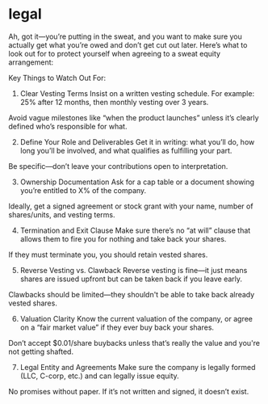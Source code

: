 # legal

Ah, got it—you’re putting in the sweat, and you want to make sure you actually get what you’re owed and don’t get cut out later. Here’s what to look out for to protect yourself when agreeing to a sweat equity arrangement:

Key Things to Watch Out For:
1. Clear Vesting Terms
Insist on a written vesting schedule. For example: 25% after 12 months, then monthly vesting over 3 years.

Avoid vague milestones like “when the product launches” unless it’s clearly defined who’s responsible for what.

2. Define Your Role and Deliverables
Get it in writing: what you’ll do, how long you’ll be involved, and what qualifies as fulfilling your part.

Be specific—don’t leave your contributions open to interpretation.

3. Ownership Documentation
Ask for a cap table or a document showing you’re entitled to X% of the company.

Ideally, get a signed agreement or stock grant with your name, number of shares/units, and vesting terms.

4. Termination and Exit Clause
Make sure there’s no “at will” clause that allows them to fire you for nothing and take back your shares.

If they must terminate you, you should retain vested shares.

5. Reverse Vesting vs. Clawback
Reverse vesting is fine—it just means shares are issued upfront but can be taken back if you leave early.

Clawbacks should be limited—they shouldn't be able to take back already vested shares.

6. Valuation Clarity
Know the current valuation of the company, or agree on a “fair market value” if they ever buy back your shares.

Don’t accept $0.01/share buybacks unless that’s really the value and you're not getting shafted.

7. Legal Entity and Agreements
Make sure the company is legally formed (LLC, C-corp, etc.) and can legally issue equity.

No promises without paper. If it’s not written and signed, it doesn’t exist.
